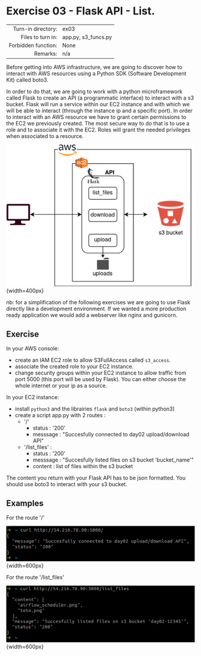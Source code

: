 # Exercise 03 - Flask API - List.

|                         |                    |
| -----------------------:| ------------------ |
|   Turn-in directory:    |  ex03              |
|   Files to turn in:     |  app.py, s3_funcs.py |
|   Forbidden function:   |  None              |
|   Remarks:              |  n/a               |

Before getting into AWS infrastructure, we are going to discover how to interact with AWS resources using a Python SDK (Software Development Kit) called boto3.

In order to do that, we are going to work with a python microframework called Flask to create an API (a programmatic interface) to interact with a s3 bucket. Flask will run a service within our EC2 instance and with which we will be able to interact (through the instance ip and a specific port). In order to interact with an AWS resource we have to grant certain permissions to the EC2 we previously created. The most secure way to do that is to use a role and to associate it with the EC2. Roles will grant the needed privileges when associated to a resource.

![Flask API](../assets/flask_api.png){width=400px}

nb: for a simplification of the following exercises we are going to use Flask directly like a development environment. If we wanted a more production ready application we would add a webserver like nginx and gunicorn.

## Exercise

In your AWS console:

- create an IAM EC2 role to allow S3FullAccess called `s3_access`.
- associate the created role to your EC2 instance.
- change security groups within your EC2 instance to allow traffic from port 5000 (this port will be used by Flask). You can either choose the whole internet or your ip as a source.

In your EC2 instance:

- install `python3` and the librairies `flask` and `boto3` (within python3)
- create a script app.py with 2 routes : 
    - '/'
        - status : '200'
        - messsage : "Succesfully connected to day02 upload/download API"
    - '/list_files' :
        - status : '200'
        - messsage : "Succesfully listed files on s3 bucket 'bucket_name'"
        - content : list of files within the s3 bucket

The content you return with your Flask API has to be json formatted. You should use boto3 to interact with your s3 bucket.

## Examples

For the route '/'

![Flask root](../assets/bootcamp_home.png){width=600px}

For the route '/list_files'

![Flask list files](../assets/bootcamp_list.png){width=600px}
